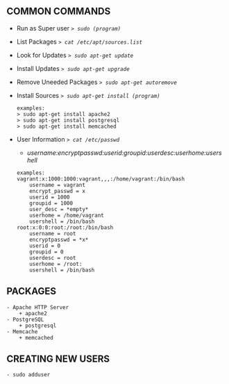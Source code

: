## COMMON COMMANDS
* Run as Super user _`> sudo (program)`_ <br/>

* List Packages _`> cat /etc/apt/sources.list`_ <br/>

* Look for Updates _`> sudo apt-get update`_ <br/>

* Install Updates _`> sudo apt-get upgrade`_ <br/>

* Remove Uneeded Packages _`> sudo apt-get autoremove`_ <br/>

* Install Sources _`> sudo apt-get install (program)`_
	```	
	examples: 
	> sudo apt-get install apache2
	> sudo apt-get install postgresql
	> sudo apt-get install memcached
	```
* User Information _`> cat /etc/passwd`_
	- _username:encryptpasswd:userid:groupid:userdesc:userhome:usershell_
	```	
	examples: 
	vagrant:x:1000:1000:vagrant,,,:/home/vagrant:/bin/bash		
		username = vagrant
		encrypt_passwd = x
		userid = 1000
		groupid = 1000
		user_desc = *empty*
		userhome = /home/vagrant
		usershell = /bin/bash
	root:x:0:0:root:/root:/bin/bash
		username = root
		encryptpasswd = *x*
		userid = 0
		groupid = 0
		userdesc = root
		userhome = /root:
		usershell = /bin/bash
	```
## PACKAGES
	- Apache HTTP Server
		+ apache2
	- PostgreSQL
		+ postgresql
	- Memcache
		+ memcached
## CREATING NEW USERS
	- sudo adduser

